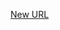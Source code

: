 



[New URL](../file-___home_harshil_Desktop_open-source_palisadoes_talawa_lib_custom_painters_whatsapp_logo/)


